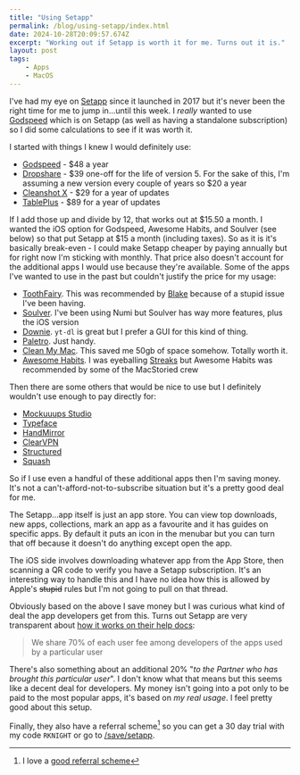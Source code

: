 ```yaml
---
title: "Using Setapp"
permalink: /blog/using-setapp/index.html
date: 2024-10-28T20:09:57.674Z
excerpt: "Working out if Setapp is worth it for me. Turns out it is."
layout: post
tags:
    - Apps
    - MacOS
---
```


I've had my eye on [Setapp](https://go.setapp.com/invite/0jsvfx75) since it launched in 2017 but it's never been the right time for me to jump in...until this week. I _really_ wanted to use [Godspeed](https://godspeedapp.com/a/RKNIGHT25) which is on Setapp (as well as having a standalone subscription) so I did some calculations to see if it was worth it.

I started with things I knew I would definitely use:

- [Godspeed](https://godspeedapp.com/a/RKNIGHT25) - $48 a year
- [Dropshare](https://dropshare.app) - $39 one-off for the life of version 5. For the sake of this, I'm assuming a new version every couple of years so $20 a year
- [Cleanshot X](https://cleanshot.com) - $29 for a year of updates
- [TablePlus](https://tableplus.com) - $89 for a year of updates

If I add those up and divide by 12, that works out at $15.50 a month. I wanted the iOS option for Godspeed, Awesome Habits, and Soulver (see below) so that put Setapp at $15 a month (including taxes). So as it is it's basically break-even - I could make Setapp cheaper by paying annually but for right now I'm sticking with monthly. That price also doesn't account for the additional apps I would use because they're available. Some of the apps I've wanted to use in the past but couldn't justify the price for my usage:

- [ToothFairy](https://c-command.com/toothfairy/). This was recommended by [Blake](https://social.lol/@bw/113329305437289362) because of a stupid issue I've been having.
- [Soulver](https://soulver.app). I've been using Numi but Soulver has way more features, plus the iOS version
- [Downie](https://software.charliemonroe.net/downie/). `yt-dl` is great but I prefer a GUI for this kind of thing.
- [Paletro](https://appmakes.io/paletro). Just handy.
- [Clean My Mac](https://cleanmymac.macpaw.com). This saved me 50gb of space somehow. Totally worth it.
- [Awesome Habits](https://www.awesome-habits.com). I was eyeballing [Streaks](https://streaksapp.com) but Awesome Habits was recommended by some of the MacStoried crew

Then there are some others that would be nice to use but I definitely wouldn't use enough to pay directly for:

- [Mockuuups Studio](https://setapp.com/apps/mockuuups-studio)
- [Typeface](https://typefaceapp.com)
- [HandMirror](https://handmirror.app)
- [ClearVPN](https://clearvpn.com)
- [Structured](https://structured.app)
- [Squash](https://www.realmacsoftware.com/squash/)

So if I use even a handful of these additional apps then I'm saving money. It's not a can't-afford-not-to-subscribe situation but it's a pretty good deal for me.

The Setapp...app itself is just an app store. You can view top downloads, new apps, collections, mark an app as a favourite and it has guides on specific apps. By default it puts an icon in the menubar but you can turn that off because it doesn't do anything except open the app.

The iOS side involves downloading whatever app from the App Store, then scanning a QR code to verify you have a Setapp subscription. It's an interesting way to handle this and I have no idea how this is allowed by Apple's ~~stupid~~ rules but I'm not going to pull on that thread.

Obviously based on the above I save money but I was curious what kind of deal the app developers get from this. Turns out Setapp are very transparent about [how it works on their help docs](https://docs.setapp.com/docs/distributing-revenue):

> We share 70% of each user fee among developers of the apps used by a particular user

There's also something about an additional 20% "_to the Partner who has brought this particular user_". I don't know what that means but this seems like a decent deal for developers. My money isn't going into a pot only to be paid to the most popular apps, it's based on _my real usage_. I feel pretty good about this setup.

Finally, they also have a referral scheme[^1] so you can get a 30 day trial with my code `RKNIGHT` or go to [/save/setapp](https://rknight.me/save/setapp).

[^1]: I love a [good referral scheme](/save)